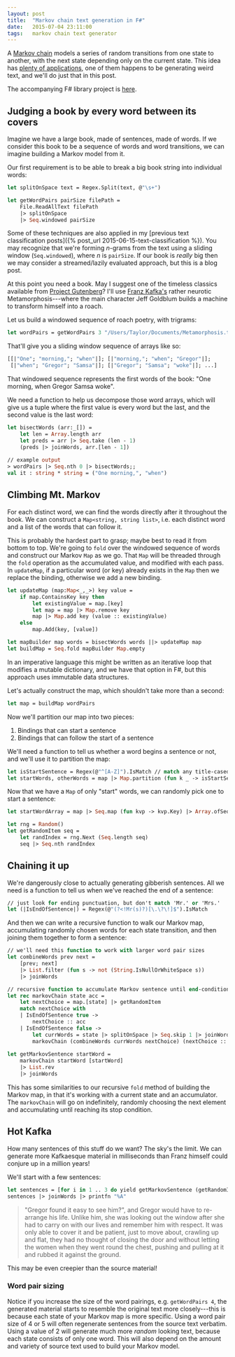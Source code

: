 ```yaml
---
layout: post
title:  "Markov chain text generation in F#"
date:   2015-07-04 23:11:00
tags:	markov chain text generator
---
```

A [Markov chain](https://en.wikipedia.org/wiki/Markov_chain) models a series of random transitions from one state to another, with the next state depending only on the current state. This idea has [plenty of applications](https://en.wikipedia.org/wiki/Markov_chain#Applications), one of them happens to be generating weird text, and we'll do just that in this post.

The accompanying F# library project is [here](https://github.com/taylorwood/FsMarkov).

## Judging a book by every word between its covers

Imagine we have a large book, made of sentences, made of words. If we consider this book to be a sequence of words and word transitions, we can imagine building a Markov model from it.

Our first requirement is to be able to break a big book string into individual words:

``` ocaml
let splitOnSpace text = Regex.Split(text, @"\s+")

let getWordPairs pairSize filePath =
    File.ReadAllText filePath
    |> splitOnSpace
    |> Seq.windowed pairSize
```

Some of these techniques are also applied in my [previous text classification posts]({% post_url 2015-06-15-text-classification %}). You may recognize that we're forming *n*-grams from the text using a sliding window (`Seq.windowed`), where *n* is `pairSize`. If our book is *really* big then we may consider a streamed/lazily evaluated approach, but this is a blog post.

At this point you need a book. May I suggest one of the timeless classics available from [Project Gutenberg](https://www.gutenberg.org)? I'll use [Franz Kafka's](https://en.wikipedia.org/wiki/Franz_Kafka) rather neurotic Metamorphosis---where the main character Jeff Goldblum builds a machine to transform himself into a roach.

Let us build a windowed sequence of roach poetry, with trigrams:

``` ocaml
let wordPairs = getWordPairs 3 "/Users/Taylor/Documents/Metamorphosis.txt"
```

That'll give you a sliding window sequence of arrays like so:

``` ocaml
[[|"One"; "morning,"; "when"|]; [|"morning,"; "when"; "Gregor"|];
 [|"when"; "Gregor"; "Samsa"|]; [|"Gregor"; "Samsa"; "woke"|]; ...]
```

That windowed sequence represents the first words of the book: "One morning, when Gregor Samsa woke".

We need a function to help us decompose those word arrays, which will give us a tuple where the first value is every word but the last, and the second value is the last word:

``` ocaml
let bisectWords (arr:_[]) =
    let len = Array.length arr
    let preds = arr |> Seq.take (len - 1)
    (preds |> joinWords, arr.[len - 1])
    
// example output
> wordPairs |> Seq.nth 0 |> bisectWords;;
val it : string * string = ("One morning,", "when")
```

## Climbing Mt. Markov

For each distinct word, we can find the words directly after it throughout the book. We can construct a `Map<string, string list>`, i.e. each distinct word and a list of the words that can follow it.

This is probably the hardest part to grasp; maybe best to read it from bottom to top. We're going to `fold` over the windowed sequence of words and construct our Markov `Map` as we go. That `Map` will be threaded through the `fold` operation as the accumulated value, and modified with each pass. In `updateMap`, if a particular word (or key) already exists in the `Map` then we replace the binding, otherwise we add a new binding.

``` ocaml
let updateMap (map:Map<_,_>) key value =
    if map.ContainsKey key then
        let existingValue = map.[key]
        let map = map |> Map.remove key
        map |> Map.add key (value :: existingValue)
    else
        map.Add(key, [value])

let mapBuilder map words = bisectWords words ||> updateMap map
let buildMap = Seq.fold mapBuilder Map.empty
```

In an imperative language this might be written as an iterative loop that modifies a mutable dictionary, and we have that option in F#, but this approach uses immutable data structures.

Let's actually construct the map, which shouldn't take more than a second:

``` ocaml
let map = buildMap wordPairs
```

Now we'll partition our map into two pieces:

1. Bindings that can start a sentence
2. Bindings that can follow the start of a sentence

We'll need a function to tell us whether a word begins a sentence or not, and we'll use it to partition the map:

``` ocaml
let isStartSentence = Regex(@"^[A-Z]").IsMatch // match any title-cased word
let startWords, otherWords = map |> Map.partition (fun k _ -> isStartSentence k)
```

Now that we have a `Map` of only "start" words, we can randomly pick one to start a sentence:

``` ocaml
let startWordArray = map |> Seq.map (fun kvp -> kvp.Key) |> Array.ofSeq

let rng = Random()
let getRandomItem seq =
    let randIndex = rng.Next (Seq.length seq)
    seq |> Seq.nth randIndex
```

## Chaining it up

We're dangerously close to actually generating gibberish sentences. All we need is a function to tell us when we've reached the end of a sentence:

``` ocaml
// just look for ending punctuation, but don't match 'Mr.' or 'Mrs.'
let (|IsEndOfSentence|) = Regex(@"(?<!Mr(s)?)[\.\?\!]$").IsMatch
```

And then we can write a recursive function to walk our Markov map, accumulating randomly chosen words for each state transition, and then joining them together to form a sentence:

``` ocaml
// we'll need this function to work with larger word pair sizes
let combineWords prev next =
    [prev; next]
    |> List.filter (fun s -> not (String.IsNullOrWhiteSpace s))
    |> joinWords

// recursive function to accumulate Markov sentence until end-condition reached
let rec markovChain state acc =
    let nextChoice = map.[state] |> getRandomItem
    match nextChoice with
    | IsEndOfSentence true ->
        nextChoice :: acc
    | IsEndOfSentence false ->
        let currWords = state |> splitOnSpace |> Seq.skip 1 |> joinWords
        markovChain (combineWords currWords nextChoice) (nextChoice :: acc)
        
let getMarkovSentence startWord =
    markovChain startWord [startWord]
    |> List.rev
    |> joinWords
```

This has some similarities to our recursive `fold` method of building the Markov map, in that it's working with a current state and an accumulator. The `markovChain` will go on indefinitely, randomly choosing the next element and accumulating until reaching its stop condition.

## Hot Kafka

How many sentences of this stuff do we want? The sky's the limit. We can generate more Kafkaesque material in milliseconds than Franz himself could conjure up in a million years!

We'll start with a few sentences:

``` ocaml
let sentences = [for i in 1 .. 3 do yield getMarkovSentence (getRandomItem startWords).Key]
sentences |> joinWords |> printfn "%A"
```

> "Gregor found it easy to see him?", and Gregor would have to re-arrange his life. Unlike him, she was looking out the window after she had to carry on with our lives and remember him with respect. It was only able to cover it and be patient, just to move about, crawling up and flat, they had no thought of closing the door and without letting the women when they went round the chest, pushing and pulling at it and rubbed it against the ground.

This may be even creepier than the source material!

### Word pair sizing

Notice if you increase the size of the word pairings, e.g. `getWordPairs 4`, the generated material starts to resemble the original text more closely---this is because each state of your Markov map is more specific. Using a word pair size of 4 or 5 will often regenerate sentences from the source text verbatim. Using a value of 2 will generate much more *random* looking text, because each state consists of only one word. This will also depend on the amount and variety of source text used to build your Markov model.
